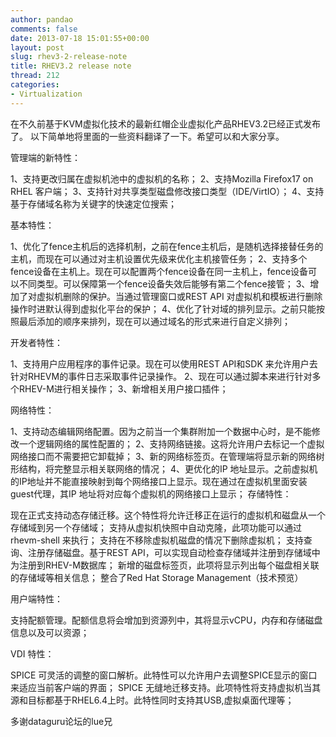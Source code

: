 ```yaml
---
author: pandao
comments: false
date: 2013-07-18 15:01:55+00:00
layout: post
slug: rhev3-2-release-note
title: RHEV3.2 release note
thread: 212
categories:
- Virtualization
---
```


在不久前基于KVM虚拟化技术的最新红帽企业虚拟化产品RHEV3.2已经正式发布了。
以下简单地将里面的一些资料翻译了一下。希望可以和大家分享。


管理端的新特性：

1、支持更改归属在虚拟机池中的虚拟机的名称；
2、支持Mozilla Firefox17 on RHEL 客户端；
3、支持针对共享类型磁盘修改接口类型（IDE/VirtIO）；
4、支持基于存储域名称为关键字的快速定位搜索；

基本特性：

1、优化了fence主机后的选择机制，之前在fence主机后，是随机选择接替任务的主机，而现在可以通过对主机设置优先级来优化主机接管任务；
2、支持多个fence设备在主机上。现在可以配置两个fence设备在同一主机上，fence设备可以不同类型。可以保障第一个fence设备失效后能够有第二个fence接管；
3、增加了对虚拟机删除的保护。当通过管理窗口或REST API 对虚拟机和模板进行删除操作时进默认得到虚拟化平台的保护；
4、优化了针对域的排列显示。之前只能按照最后添加的顺序来排列，现在可以通过域名的形式来进行自定义排列；

开发者特性：

1、支持用户应用程序的事件记录。现在可以使用REST API和SDK 来允许用户去针对RHEVM的事件日志采取事件记录操作。
2、现在可以通过脚本来进行针对多个RHEV-M进行相关操作；
3、新增相关用户接口插件；


网络特性：

1、支持动态编辑网络配置。因为之前当一个集群附加一个数据中心时，是不能修改一个逻辑网络的属性配置的；
2、支持网络链接。这将允许用户去标记一个虚拟网络接口而不需要把它卸载掉；
3、新的网络标签页。在管理端将显示新的网络树形结构，将完整显示相关联网络的情况；
4、更优化的IP 地址显示。之前虚拟机的IP地址并不能直接映射到每个网络接口上显示。现在通过在虚拟机里面安装guest代理，其IP 地址将对应每个虚拟机的网络接口上显示；
存储特性：

现在正式支持动态存储迁移。这个特性将允许迁移正在运行的虚拟机和磁盘从一个存储域到另一个存储域；
支持从虚拟机快照中自动克隆，此项功能可以通过rhevm-shell 来执行；
支持在不移除虚拟机磁盘的情况下删除虚拟机；
支持查询、注册存储磁盘。基于REST API，可以实现自动检查存储域并注册到存储域中为注册到RHEV-M数据库；
新增的磁盘标签页，此项将显示列出每个磁盘相关联的存储域等相关信息；
整合了Red Hat Storage Management（技术预览）

用户端特性：

支持配额管理。配额信息将会增加到资源列中，其将显示vCPU，内存和存储磁盘信息以及可以资源；

VDI 特性：

SPICE 可灵活的调整的窗口解析。此特性可以允许用户去调整SPICE显示的窗口来适应当前客户端的界面；
SPICE 无缝地迁移支持。此项特性将支持虚拟机当其源和目标都基于RHEL6.4上时。此特性同时支持其USB,虚拟桌面代理等；

多谢dataguru论坛的lue兄
